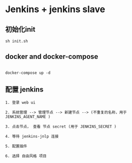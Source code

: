 # Jenkins + jenkins slave

## 初始化init

```
sh init.sh

```


## docker and docker-compose

```

docker-compose up -d

```


## 配置 jenkins

```
1. 登录 web ui 

2. 系统管理 --> 管理节点 --> 新建节点 --> (不重复的名称，用于 JENKINS_AGENT_NAME )

3. 点击节点， 查看 节点 secret (用于 JENKINS_SECRET ) 

4. 等待 jenkins-jnlp 连接

5. 配置插件

6. 选择 自由风格 项目

```
